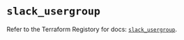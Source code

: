 # `slack_usergroup`

Refer to the Terraform Registory for docs: [`slack_usergroup`](https://registry.terraform.io/providers/pablovarela/slack/1.2.2/docs/resources/usergroup).

